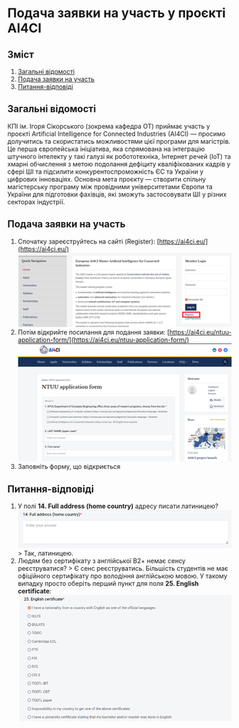  # Подача заявки на участь у проєкті AI4CI

 ## Зміст
 1. [Загальні відомості](#загальні-відомості)
 1. [Подача заявки на участь](#подача-заявки-на-участь)
 1. [Питання-відповіді](#питання-відповіді)

 ## Загальні відомості
 КПІ ім. Ігоря Сікорського (зокрема кафедра ОТ) приймає участь у проєкті Artificial Intelligence for Connected Industries (AI4CI) — просимо долучитись та скористатись можливостями цієї програми для магістрів. Це перша європейська ініціатива, яка спрямована на інтеграцію штучного інтелекту у такі галузі як робототехніка, Інтернет речей (IoT) та хмарні обчислення з метою подолання дефіциту кваліфікованих кадрів у сфері ШІ та підсилити конкурентоспроможність ЄС та України у цифрових інноваціях. Основна мета проєкту — створити спільну магістерську програму між провідними університетами Європи та України для підготовки фахівців, які зможуть застосовувати ШІ у різних секторах індустрії.

  ## Подача заявки на участь

  1. Спочатку зареєструйтесь на сайті (Register): [https://ai4ci.eu/](https://ai4ci.eu/)
  ![](im/register.png)
  1. Потім відкрийте посилання для подання заявки: [https://ai4ci.eu/ntuu-application-form/](https://ai4ci.eu/ntuu-application-form/)
  ![](im/application.png)
  1. Заповніть форму, що відкриється 

  ## Питання-відповіді 
  1. У полі **14. Full address (home country)** адресу писати латиницею?
  ![](im/full-addres.png)
	> Так, латиницею.
  1. Людям без сертифікату з англійської В2+ немає сенсу реєструватися?
	> Є сенс реєструватись. Більшість студентів не має офіційного сертифікату про володіння англійською мовою. У такому випадку просто оберіть перший пункт для поля **25. English certificate**: ![](im/25.png)

